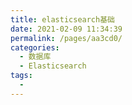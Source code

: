 ```yaml
---
title: elasticsearch基础
date: 2021-02-09 11:34:39
permalink: /pages/aa3cd0/
categories:
  - 数据库
  - Elasticsearch
tags:
  - 
---
```

